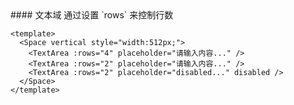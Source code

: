 <cn>
#### 文本域
通过设置 `rows` 来控制行数
</cn>

```vue
<template>
  <Space vertical style="width:512px;">
    <TextArea :rows="4" placeholder="请输入内容..." />
    <TextArea :rows="2" placeholder="请输入内容..." />
    <TextArea :rows="2" placeholder="disabled..." disabled />
  </Space>
</template>
```